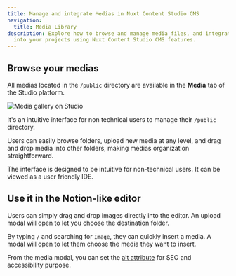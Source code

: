 ```yaml
---
title: Manage and integrate Medias in Nuxt Content Studio CMS
navigation:
  title: Media Library
description: Explore how to browse and manage media files, and integrate them
  into your projects using Nuxt Content Studio CMS features.
---
```


## Browse your medias

All medias located in the `/public` directory are available in the **Media** tab of the Studio platform.

![Media gallery on Studio](/docs/studio/editors-medias.webp)

It's an intuitive interface for non technical users to manage their `/public` directory.

Users can easily browse folders, upload new media at any level, and drag and drop media into other folders, making medias organization straightforward.

The interface is designed to be intuitive for non-technical users. It can be viewed as a user friendly IDE.

## Use it in the Notion-like editor

Users can simply drag and drop images directly into the editor. An upload modal will open to let you choose the destination folder.

By typing `/` and searching for `Image`, they can quickly insert a media. A modal will open to let them choose the media they want to insert.

From the media modal, you can set the [alt attribute](https://www.w3schools.com/tags/att_img_alt.asp) for SEO and accessibility purpose.
